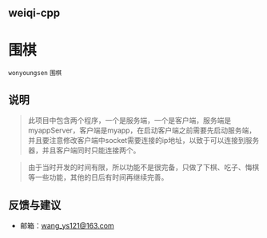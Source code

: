 weiqi-cpp
---
# 围棋

`wonyoungsen` `围棋`

## 说明

>此项目中包含两个程序，一个是服务端，一个是客户端，服务端是myappServer，客户端是myapp，在启动客户端之前需要先启动服务端，并且要注意修改客户端中socket需要连接的ip地址，以致于可以连接到服务器，并且客户端同时只能连接两个。


>由于当时开发的时间有限，所以功能不是很完备，只做了下棋、吃子、悔棋等一些功能，其他的日后有时间再继续完善。

## 反馈与建议

- 邮箱：<wang_ys121@163.com>

